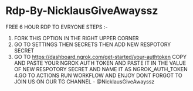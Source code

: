 # Rdp-By-NicklausGiveAwayssz
FREE 6 HOUR RDP TO EVRYONE STEPS :- 
1. FORK THIS OPTION IN THE RIGHT UPPER CORNER 
2. GO TO SETTINGS THEN SECRETS THEN ADD NEW RESPOTORY SECRET 
3. GO TO https://dashboard.ngrok.com/get-started/your-authtoken COPY AND PASTE YOUR NGROK AUTH TOKEN AND PASTE IT IN THE VALUE OF NEW RESPOTORY SECRET AND NAME IT AS NGROK_AUTH_TOKEN 
4.GO TO ACTIONS RUN WORKFLOW AND ENJOY
DONT FORGOT TO JOIN US ON OUR TG CHANNEL - @NicklausGiveAwayssz
